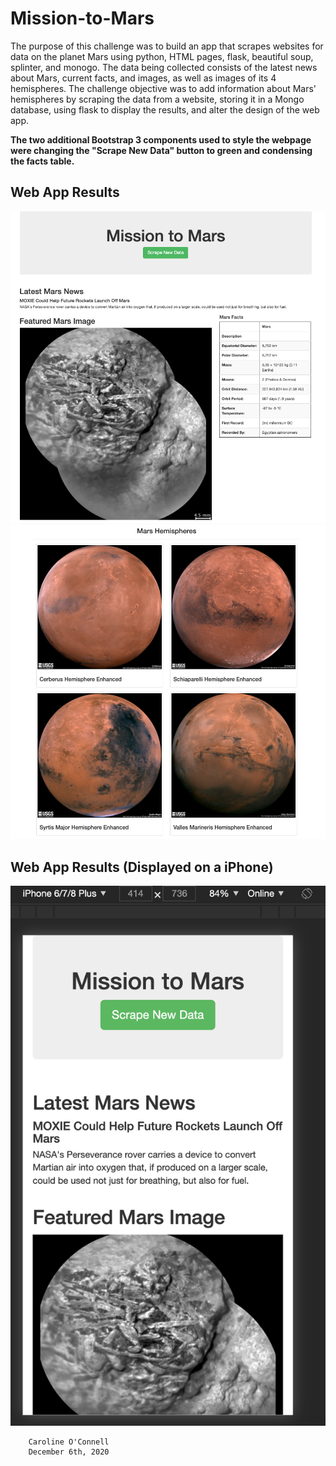 # Mission-to-Mars

The purpose of this challenge was to build an app that scrapes websites for data on the planet Mars using python, HTML pages, flask, beautiful soup, splinter, and monogo. The data being collected consists of the latest news about Mars, current facts, and images, as well as images of its 4 hemispheres. The challenge objective was to add information about Mars' hemispheres by scraping the data from a website, storing it in a Mongo database, using flask to display the results, and alter the design of the web app. 

**The two additional Bootstrap 3 components used to style the webpage were changing the "Scrape New Data" button to green and condensing the facts table.** 

## Web App Results
![alt text](https://github.com/coconnell022/Mission-to-Mars/blob/main/Images/webpage_1.png?raw=true)
![alt text](https://github.com/coconnell022/Mission-to-Mars/blob/main/Images/webpage_2.png?raw=true)

## Web App Results (Displayed on a iPhone)
![alt text](https://github.com/coconnell022/Mission-to-Mars/blob/main/Images/webpage_mobile.png?raw=true)


        Caroline O'Connell
        December 6th, 2020